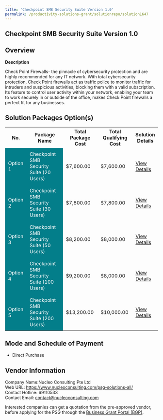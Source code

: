 ```yaml
---
title: 'Checkpoint SMB Security Suite Version 1.0'
permalink: /productivity-solutions-grant/solutionrepo/solution1647
---
```


## Checkpoint SMB Security Suite Version 1.0

## Overview

**Description**

Check Point Firewalls- the pinnacle of cybersecurity protection and are highly recommended for any IT network. With total cybersecurity protection, Check Point firewalls act as traffic police to monitor traffic for intruders and suspicious activities, blocking them with a valid subscription. Its feature to control user activity within your network, enabling your team to work securely in or outside of the office, makes Check Point firewalls a perfect fit for any businesses.

## Solution Packages Option(s)

<table>
<tr>
<th><b>No.</b></th>
<th><b>Package Name</b></th>
<th><b>Total Package Cost</b></th>
<th><b>Total Qualifying Cost</b></th>
<th><b>Solution Details</b></th>
</tr>
<tr>
<td style='padding: 10px; background-color: #037E8A; color: #FFFFFF;'>Option 1</td>
<td style='padding: 10px; background-color: #037E8A; color: #FFFFFF;'>Checkpoint SMB Security Suite (20 Users)</td>
<td style='padding: 10px;'>$7,600.00</td>
<td style='padding: 10px;'>$7,600.00</td>
<td style='padding: 10px;'><a href='/images/psg/NucleoConsulting_Checkpoint_270723_Desensitised_Annex_3_Part1.pdf' target='_blank'>View Details</a></td>
</tr>
<tr>
<td style='padding: 10px; background-color: #037E8A; color: #FFFFFF;'>Option 2</td>
<td style='padding: 10px; background-color: #037E8A; color: #FFFFFF;'>Checkpoint SMB Security Suite (30 Users)</td>
<td style='padding: 10px;'>$7,800.00</td>
<td style='padding: 10px;'>$7,800.00</td>
<td style='padding: 10px;'><a href='/images/psg/NucleoConsulting_Checkpoint_270723_Desensitised_Annex_3_Part2.pdf' target='_blank'>View Details</a></td>
</tr>
<tr>
<td style='padding: 10px; background-color: #037E8A; color: #FFFFFF;'>Option 3</td>
<td style='padding: 10px; background-color: #037E8A; color: #FFFFFF;'>Checkpoint SMB Security Suite (50 Users)</td>
<td style='padding: 10px;'>$8,200.00</td>
<td style='padding: 10px;'>$8,000.00</td>
<td style='padding: 10px;'><a href='/images/psg/NucleoConsulting_Checkpoint_270723_Desensitised_Annex_3_Part3.pdf' target='_blank'>View Details</a></td>
</tr>
<tr>
<td style='padding: 10px; background-color: #037E8A; color: #FFFFFF;'>Option 4</td>
<td style='padding: 10px; background-color: #037E8A; color: #FFFFFF;'>Checkpoint SMB Security Suite (100 Users)</td>
<td style='padding: 10px;'>$9,200.00</td>
<td style='padding: 10px;'>$8,000.00</td>
<td style='padding: 10px;'><a href='/images/psg/NucleoConsulting_Checkpoint_270723_Desensitised_Annex_3_Part4.pdf' target='_blank'>View Details</a></td>
</tr>
<tr>
<td style='padding: 10px; background-color: #037E8A; color: #FFFFFF;'>Option 5</td>
<td style='padding: 10px; background-color: #037E8A; color: #FFFFFF;'>Checkpoint SMB Security Suite (200 Users)</td>
<td style='padding: 10px;'>$13,200.00</td>
<td style='padding: 10px;'>$10,000.00</td>
<td style='padding: 10px;'><a href='/images/psg/NucleoConsulting_Checkpoint_270723_Desensitised_Annex_3_Part5.pdf' target='_blank'>View Details</a></td>
</tr>
</table>

## Mode and Schedule of Payment

 - Direct Purchase

## Vendor Information

 Company Name:Nucleo Consulting Pte Ltd<br>Web URL:  https://www.nucleoconsulting.com/psg-solutions-all/<br>Contact Hotline: 69110533 <br>Contact Email: contact@nucleoconsulting.com <br>

Interested companies can get a quotation from the pre-approved vendor, before applying for the PSG through the <a href='https://www.businessgrants.gov.sg/' target='_blank' rel='noopener'>Business Grant Portal (BGP)</a>.

<script src="/jquery/resize-tables.js"></script>
